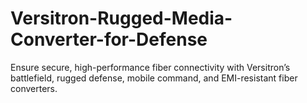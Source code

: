 # Versitron-Rugged-Media-Converter-for-Defense
Ensure secure, high-performance fiber connectivity with Versitron’s battlefield, rugged defense, mobile command, and EMI-resistant fiber converters.

